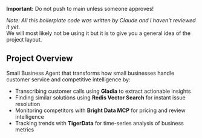 **Important:** Do not push to main unless someone approves!

_Note: All this boilerplate code was written by Claude and I haven't reviewed it yet._  
We will most likely not be using it but it is to give you a general idea of the project layout.

## Project Overview

Small Business Agent that transforms how small businesses handle customer service and competitive intelligence by:

- Transcribing customer calls using **Gladia** to extract actionable insights
- Finding similar solutions using **Redis Vector Search** for instant issue resolution
- Monitoring competitors with **Bright Data MCP** for pricing and review intelligence
- Tracking trends with **TigerData** for time-series analysis of business metrics
